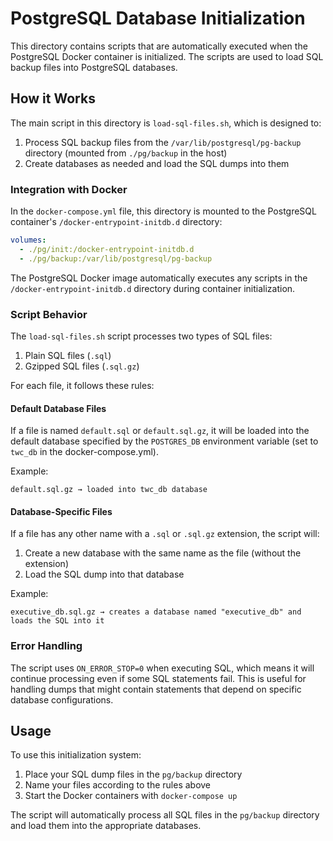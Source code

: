 # PostgreSQL Database Initialization

This directory contains scripts that are automatically executed when the PostgreSQL Docker container is initialized. The scripts are used to load SQL backup files into PostgreSQL databases.

## How it Works

The main script in this directory is `load-sql-files.sh`, which is designed to:

1. Process SQL backup files from the `/var/lib/postgresql/pg-backup` directory (mounted from `./pg/backup` in the host)
2. Create databases as needed and load the SQL dumps into them

### Integration with Docker

In the `docker-compose.yml` file, this directory is mounted to the PostgreSQL container's `/docker-entrypoint-initdb.d` directory:

```yaml
volumes:
  - ./pg/init:/docker-entrypoint-initdb.d
  - ./pg/backup:/var/lib/postgresql/pg-backup
```

The PostgreSQL Docker image automatically executes any scripts in the `/docker-entrypoint-initdb.d` directory during container initialization.

### Script Behavior

The `load-sql-files.sh` script processes two types of SQL files:

1. Plain SQL files (`.sql`)
2. Gzipped SQL files (`.sql.gz`)

For each file, it follows these rules:

#### Default Database Files

If a file is named `default.sql` or `default.sql.gz`, it will be loaded into the default database specified by the `POSTGRES_DB` environment variable (set to `twc_db` in the docker-compose.yml).

Example:
```
default.sql.gz → loaded into twc_db database
```

#### Database-Specific Files

If a file has any other name with a `.sql` or `.sql.gz` extension, the script will:
1. Create a new database with the same name as the file (without the extension)
2. Load the SQL dump into that database

Example:
```
executive_db.sql.gz → creates a database named "executive_db" and loads the SQL into it
```

### Error Handling

The script uses `ON_ERROR_STOP=0` when executing SQL, which means it will continue processing even if some SQL statements fail. This is useful for handling dumps that might contain statements that depend on specific database configurations.

## Usage

To use this initialization system:

1. Place your SQL dump files in the `pg/backup` directory
2. Name your files according to the rules above
3. Start the Docker containers with `docker-compose up`

The script will automatically process all SQL files in the `pg/backup` directory and load them into the appropriate databases.
